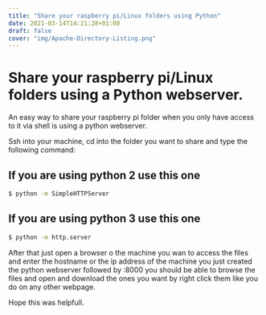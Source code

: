 ```yaml
---
title: "Share your raspberry pi/Linux folders using Python"
date: 2021-03-14T14:21:28+01:00
draft: false
cover: "img/Apache-Directory-Listing.png"
---
```


# Share your raspberry pi/Linux folders using a Python webserver.

An easy way to share your raspberry pi folder when you only have access to it via shell is using a python webserver.

Ssh into your machine, cd into the folder you want to share and type the following command:

## If you are using python 2 use this one

```sh
$ python -m SimpleHTTPServer
```
## If you are using python 3 use this one

```sh
$ python -m http.server
```

After that just open a browser o the machine you wan to access the files and enter the hostname or the ip address of the machine you just created the python webserver followed by :8000 you should be able to browse the files and open and download the ones you want by right click them like you do on any other webpage.

Hope this was helpfull.